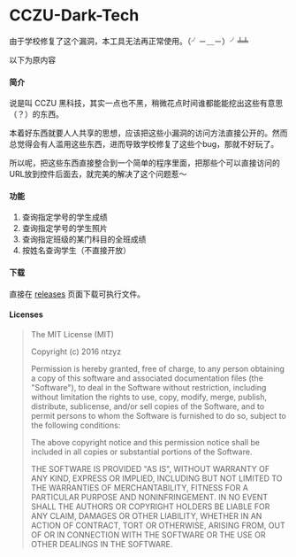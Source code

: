 CCZU-Dark-Tech
==============

由于学校修复了这个漏洞，本工具无法再正常使用。（╯－＿－）╯╧╧

以下为原内容

#### 简介
说是叫 CCZU 黑科技，其实一点也不黑，稍微花点时间谁都能能挖出这些有意思（？）的东西。

本着好东西就要人人共享的思想，应该把这些小漏洞的访问方法直接公开的。然而总觉得会有人滥用这些东西，进而导致学校修复了这些个bug，那就不好玩了。

所以呢，把这些东西直接整合到一个简单的程序里面，把那些个可以直接访问的URL放到控件后面去，就完美的解决了这个问题惹～

#### 功能
1. 查询指定学号的学生成绩
2. 查询指定学号的学生照片
3. 查询指定班级的某门科目的全班成绩
4. 按姓名查询学生（不直接开放）

#### 下载
直接在 [releases](https://github.com/Zhangyuze/CCZU-Dark-Tech/releases) 页面下载可执行文件。 

#### Licenses
>The MIT License (MIT)
>
>Copyright (c) 2016 ntzyz
>
>Permission is hereby granted, free of charge, to any person obtaining a copy
>of this software and associated documentation files (the "Software"), to deal
>in the Software without restriction, including without limitation the rights
>to use, copy, modify, merge, publish, distribute, sublicense, and/or sell
>copies of the Software, and to permit persons to whom the Software is
>furnished to do so, subject to the following conditions:
>
>The above copyright notice and this permission notice shall be included in
>all copies or substantial portions of the Software.
>
>THE SOFTWARE IS PROVIDED "AS IS", WITHOUT WARRANTY OF ANY KIND, EXPRESS OR
>IMPLIED, INCLUDING BUT NOT LIMITED TO THE WARRANTIES OF MERCHANTABILITY,
>FITNESS FOR A PARTICULAR PURPOSE AND NONINFRINGEMENT. IN NO EVENT SHALL THE
>AUTHORS OR COPYRIGHT HOLDERS BE LIABLE FOR ANY CLAIM, DAMAGES OR OTHER
>LIABILITY, WHETHER IN AN ACTION OF CONTRACT, TORT OR OTHERWISE, ARISING FROM,
>OUT OF OR IN CONNECTION WITH THE SOFTWARE OR THE USE OR OTHER DEALINGS IN
>THE SOFTWARE.
